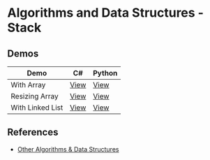 # Algorithms and Data Structures - Stack


## Demos

| Demo             | C#                                                       | Python                                              |
| ---              | ---                                                      | ---                                                 |
| With Array       | [View](./src/Dotnet/1.StackWithArray/Program.cs)         | [View](./src/Python/1.stack_with_array.py)          |
| Resizing Array   | [View](./src/Dotnet/2.StackWithResizingArray/Program.cs) | [View](./src/Python/2.stack_with_resizing_array.py) |
| With Linked List | [View](./src/Dotnet/3.StackWithLinkedList/Program.cs)    | [View](./src/Python/3.stack_with_linked_list.py)    |


## References
- [Other Algorithms & Data Structures](https://github.com/NelsonBN/algorithms-data-structures)
